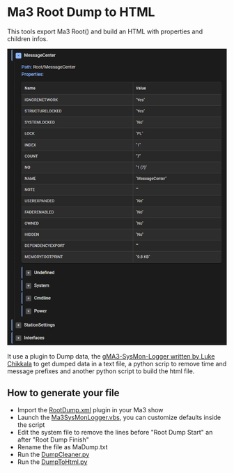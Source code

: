 # Ma3 Root Dump to HTML

This tools export Ma3 Root() and build an HTML with properties and children infos.

![suggestions](images/screenshot.png)

It use a plugin to Dump data, the [gMA3-SysMon-Logger written by Luke Chikkala](https://github.com/lukechikkala/gMA3-SysMon-Logger/tree/main) to get dumped data in a text file, a python scrip to remove time and message prefixes and another python script to build the html file.

## How to generate your file

- Import the [RootDump.xml](RootDump.xml) plugin in your Ma3 show
- Launch the [Ma3SysMonLogger.vbs](Ma3SysMonLogger.vbs), you can customize defaults inside the script
- Edit the system file to remove the lines before "Root Dump Start" an after "Root Dump Finish"
- Rename the file as MaDump.txt
- Run the [DumpCleaner.py](DumpCleaner.py)
- Run the [DumpToHtml.py](DumpToHtml.py)
